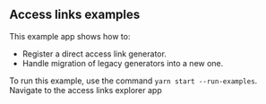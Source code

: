 ## Access links examples

This example app shows how to:
 - Register a direct access link generator.
 - Handle migration of legacy generators into a new one.

To run this example, use the command `yarn start --run-examples`. Navigate to the access links explorer app